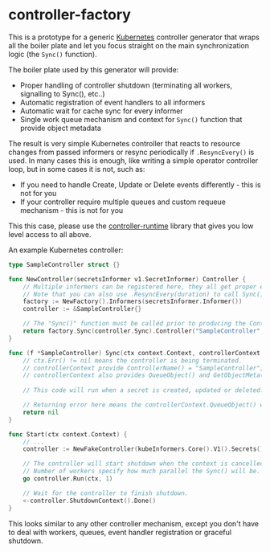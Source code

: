 # controller-factory

This is a prototype for a generic [Kubernetes](https://github.com/kubernetes/kubernetes) controller generator that wraps all the boiler plate and let you
focus straight on the main synchronization logic (the `Sync()` function). 

The boiler plate used by this generator will provide:

* Proper handling of controller shutdown (terminating all workers, signalling to Sync(), etc..)
* Automatic registration of event handlers to all informers
* Automatic wait for cache sync for every informer
* Single work queue mechanism and context for `Sync()` function that provide object metadata

The result is very simple Kubernetes controller that reacts to resource changes from passed informers or resync periodically if `.ResyncEvery()` is used.
In many cases this is enough, like writing a simple operator controller loop, but in some cases it is not, such as:

* If you need to handle Create, Update or Delete events differently - this is not for you
* If your controller require multiple queues and custom requeue mechanism - this is not for you

This this case, please use the [controller-runtime](https://github.com/kubernetes/controller-runtime) library that gives you low level access to all above.

An example Kubernetes controller:

```go
type SampleController struct {}

func NewController(secretsInformer v1.SecretInformer) Controller {
    // Multiple informers can be registered here, they all get proper event handlers.
    // Note that you can also use .ResyncEvery(duration) to call Sync() periodically, regardless of informers.
    factory := NewFactory().Informers(secretsInformer.Informer())
    controller := &SampleController{}

    // The "Sync()" function must be called prior to producing the Controller().
    return factory.Sync(controller.Sync).Controller("SampleController", events.NewInMemoryRecorder("sample-controller"))
}

func (f *SampleController) Sync(ctx context.Context, controllerContext Context) error {
    // ctx.Err() != nil means the controller is being terminated.
    // controllerContext provide ControllerName() = "SampleController", Queue() = so you can requeue faster, EventRecorder() to record events.
    // controllerContext also provides QueueObject() and GetObjectMeta() to get access to object that caused the Sync() to run.
    
    // This code will run when a secret is created, updated or deleted.

    // Returning error here means the controllerContext.QueueObject() will be re-queued.
    return nil
}

func Start(ctx context.Context) {
    // ... 
    controller := NewFakeController(kubeInformers.Core().V1().Secrets())

    // The controller will start shutdown when the context is cancelled.
    // Number of workers specify how much parallel the Sync() will be. Use with caution, one worker is usually enough.
    go controller.Run(ctx, 1)

    // Wait for the controller to finish shutdown.
    <-controller.ShutdownContext().Done()
}
``` 

This looks similar to any other controller mechanism, except you don't have to deal with workers, queues, event handler registration or graceful shutdown.
